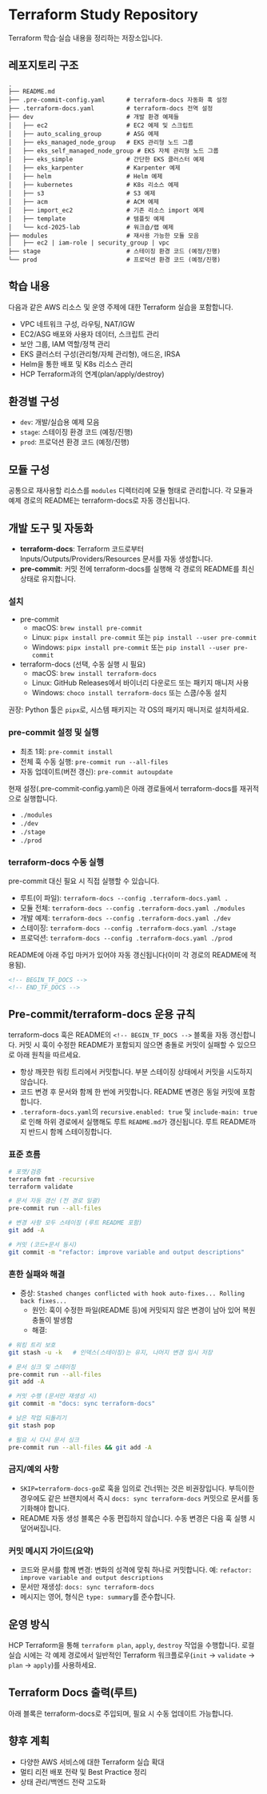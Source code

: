 # Terraform Study Repository

Terraform 학습·실습 내용을 정리하는 저장소입니다.

## 레포지토리 구조

```text
.
├── README.md
├── .pre-commit-config.yaml      # terraform-docs 자동화 훅 설정
├── .terraform-docs.yaml         # terraform-docs 전역 설정
├── dev                          # 개발 환경 예제들
│   ├── ec2                      # EC2 예제 및 스크립트
│   ├── auto_scaling_group       # ASG 예제
│   ├── eks_managed_node_group   # EKS 관리형 노드 그룹
│   ├── eks_self_managed_node_group # EKS 자체 관리형 노드 그룹
│   ├── eks_simple               # 간단한 EKS 클러스터 예제
│   ├── eks_karpenter            # Karpenter 예제
│   ├── helm                     # Helm 예제
│   ├── kubernetes               # K8s 리소스 예제
│   ├── s3                       # S3 예제
│   ├── acm                      # ACM 예제
│   ├── import_ec2               # 기존 리소스 import 예제
│   ├── template                 # 템플릿 예제
│   └── kcd-2025-lab             # 워크숍/랩 예제
├── modules                      # 재사용 가능한 모듈 모음
│   ├── ec2 | iam-role | security_group | vpc
├── stage                        # 스테이징 환경 코드 (예정/진행)
└── prod                         # 프로덕션 환경 코드 (예정/진행)
```

## 학습 내용

다음과 같은 AWS 리소스 및 운영 주제에 대한 Terraform 실습을 포함합니다.

- VPC 네트워크 구성, 라우팅, NAT/IGW
- EC2/ASG 배포와 사용자 데이터, 스크립트 관리
- 보안 그룹, IAM 역할/정책 관리
- EKS 클러스터 구성(관리형/자체 관리형), 애드온, IRSA
- Helm을 통한 배포 및 K8s 리소스 관리
- HCP Terraform과의 연계(plan/apply/destroy)

## 환경별 구성

- `dev`: 개발/실습용 예제 모음
- `stage`: 스테이징 환경 코드 (예정/진행)
- `prod`: 프로덕션 환경 코드 (예정/진행)

## 모듈 구성

공통으로 재사용할 리소스를 `modules` 디렉터리에 모듈 형태로 관리합니다. 각 모듈과 예제 경로의 README는 terraform-docs로 자동 갱신됩니다.

## 개발 도구 및 자동화

- **terraform-docs**: Terraform 코드로부터 Inputs/Outputs/Providers/Resources 문서를 자동 생성합니다.
- **pre-commit**: 커밋 전에 terraform-docs를 실행해 각 경로의 README를 최신 상태로 유지합니다.

### 설치

- pre-commit
  - macOS: `brew install pre-commit`
  - Linux: `pipx install pre-commit` 또는 `pip install --user pre-commit`
  - Windows: `pipx install pre-commit` 또는 `pip install --user pre-commit`
- terraform-docs (선택, 수동 실행 시 필요)
  - macOS: `brew install terraform-docs`
  - Linux: GitHub Releases에서 바이너리 다운로드 또는 패키지 매니저 사용
  - Windows: `choco install terraform-docs` 또는 스쿱/수동 설치

권장: Python 툴은 `pipx`로, 시스템 패키지는 각 OS의 패키지 매니저로 설치하세요.

### pre-commit 설정 및 실행

- 최초 1회: `pre-commit install`
- 전체 훅 수동 실행: `pre-commit run --all-files`
- 자동 업데이트(버전 갱신): `pre-commit autoupdate`

현재 설정(.pre-commit-config.yaml)은 아래 경로들에서 terraform-docs를 재귀적으로 실행합니다.

- `./modules`
- `./dev`
- `./stage`
- `./prod`

### terraform-docs 수동 실행

pre-commit 대신 필요 시 직접 실행할 수 있습니다.

- 루트(이 파일): `terraform-docs --config .terraform-docs.yaml .`
- 모듈 전체: `terraform-docs --config .terraform-docs.yaml ./modules`
- 개발 예제: `terraform-docs --config .terraform-docs.yaml ./dev`
- 스테이징: `terraform-docs --config .terraform-docs.yaml ./stage`
- 프로덕션: `terraform-docs --config .terraform-docs.yaml ./prod`

README에 아래 주입 마커가 있어야 자동 갱신됩니다(이미 각 경로의 README에 적용됨).

```markdown
<!-- BEGIN_TF_DOCS -->
<!-- END_TF_DOCS -->
```

## Pre-commit/terraform-docs 운용 규칙

terraform-docs 훅은 README의 `<!-- BEGIN_TF_DOCS -->` 블록을 자동 갱신합니다. 커밋 시 훅이 수정한 README가 포함되지 않으면 충돌로 커밋이 실패할 수 있으므로 아래 원칙을 따르세요.

- 항상 깨끗한 워킹 트리에서 커밋합니다. 부분 스테이징 상태에서 커밋을 시도하지 않습니다.
- 코드 변경 후 문서와 함께 한 번에 커밋합니다. README 변경은 동일 커밋에 포함합니다.
- `.terraform-docs.yaml`의 `recursive.enabled: true` 및 `include-main: true`로 인해 하위 경로에서 실행해도 루트 `README.md`가 갱신됩니다. 루트 README까지 반드시 함께 스테이징합니다.

### 표준 흐름

```bash
# 포맷/검증
terraform fmt -recursive
terraform validate

# 문서 자동 갱신 (전 경로 일괄)
pre-commit run --all-files

# 변경 사항 모두 스테이징 (루트 README 포함)
git add -A

# 커밋 (코드+문서 동시)
git commit -m "refactor: improve variable and output descriptions"
```

### 흔한 실패와 해결

- 증상: `Stashed changes conflicted with hook auto-fixes... Rolling back fixes...`
  - 원인: 훅이 수정한 파일(README 등)에 커밋되지 않은 변경이 남아 있어 복원 충돌이 발생함
  - 해결:

```bash
# 워킹 트리 보호
git stash -u -k   # 인덱스(스테이징)는 유지, 나머지 변경 임시 저장

# 문서 싱크 및 스테이징
pre-commit run --all-files
git add -A

# 커밋 수행 (문서만 재생성 시)
git commit -m "docs: sync terraform-docs"

# 남은 작업 되돌리기
git stash pop

# 필요 시 다시 문서 싱크
pre-commit run --all-files && git add -A
```

### 금지/예외 사항

- `SKIP=terraform-docs-go`로 훅을 임의로 건너뛰는 것은 비권장입니다. 부득이한 경우에도 같은 브랜치에서 즉시 `docs: sync terraform-docs` 커밋으로 문서를 동기화해야 합니다.
- README 자동 생성 블록은 수동 편집하지 않습니다. 수동 변경은 다음 훅 실행 시 덮어써집니다.

### 커밋 메시지 가이드(요약)

- 코드와 문서를 함께 변경: 변화의 성격에 맞춰 하나로 커밋합니다. 예: `refactor: improve variable and output descriptions`
- 문서만 재생성: `docs: sync terraform-docs`
- 메시지는 영어, 형식은 `type: summary`를 준수합니다.

## 운영 방식

HCP Terraform을 통해 `terraform plan`, `apply`, `destroy` 작업을 수행합니다. 로컬 실습 시에는 각 예제 경로에서 일반적인 Terraform 워크플로우(`init` → `validate` → `plan` → `apply`)를 사용하세요.

## Terraform Docs 출력(루트)

아래 블록은 terraform-docs로 주입되며, 필요 시 수동 업데이트 가능합니다.

<!-- BEGIN_TF_DOCS -->
<!-- END_TF_DOCS -->

## 향후 계획

- 다양한 AWS 서비스에 대한 Terraform 실습 확대
- 멀티 리전 배포 전략 및 Best Practice 정리
- 상태 관리/백엔드 전략 고도화
